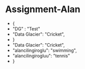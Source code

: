 # Assignment-Alan
+ { 
+  "DG" : "Test"
+  "Data Glacier": "Cricket",
+  }
+  "Data Glacier": "Cricket",
+  "alancilingiroglu": "swimming",
+  "alancilingirogluu": "tennis"
+  }
